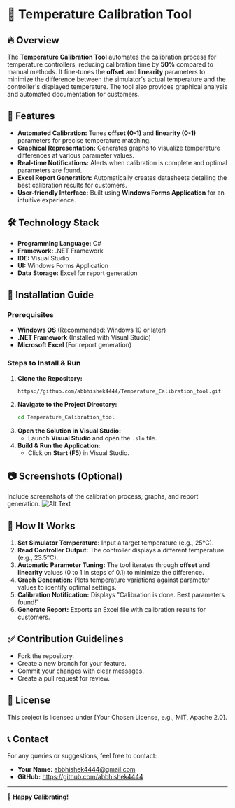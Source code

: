 # 📌 Temperature Calibration Tool

## 🔥 Overview

The **Temperature Calibration Tool** automates the calibration process for temperature controllers, reducing calibration time by **50%** compared to manual methods. It fine-tunes the **offset** and **linearity** parameters to minimize the difference between the simulator's actual temperature and the controller's displayed temperature. The tool also provides graphical analysis and automated documentation for customers.

## 🚀 Features

- **Automated Calibration:** Tunes **offset (0-1)** and **linearity (0-1)** parameters for precise temperature matching.
- **Graphical Representation:** Generates graphs to visualize temperature differences at various parameter values.
- **Real-time Notifications:** Alerts when calibration is complete and optimal parameters are found.
- **Excel Report Generation:** Automatically creates datasheets detailing the best calibration results for customers.
- **User-friendly Interface:** Built using **Windows Forms Application** for an intuitive experience.

## 🛠️ Technology Stack

- **Programming Language:** C#
- **Framework:** .NET Framework
- **IDE:** Visual Studio
- **UI:** Windows Forms Application
- **Data Storage:** Excel for report generation

## 📖 Installation Guide

### Prerequisites
- **Windows OS** (Recommended: Windows 10 or later)
- **.NET Framework** (Installed with Visual Studio)
- **Microsoft Excel** (For report generation)

### Steps to Install & Run

1. **Clone the Repository:**
   ```sh
   https://github.com/abbhishek4444/Temperature_Calibration_tool.git
   ```
2. **Navigate to the Project Directory:**
   ```sh
   cd Temperature_Calibration_tool
   ```
3. **Open the Solution in Visual Studio:**
   - Launch **Visual Studio** and open the `.sln` file.
4. **Build & Run the Application:**
   - Click on **Start (F5)** in Visual Studio.

## 📷 Screenshots (Optional)
Include screenshots of the calibration process, graphs, and report generation.
![Alt Text](Temperature_Calibration_tool/Calibrationtool.png)

## 📜 How It Works

1. **Set Simulator Temperature:** Input a target temperature (e.g., 25°C).
2. **Read Controller Output:** The controller displays a different temperature (e.g., 23.5°C).
3. **Automatic Parameter Tuning:** The tool iterates through **offset** and **linearity** values (0 to 1 in steps of 0.1) to minimize the difference.
4. **Graph Generation:** Plots temperature variations against parameter values to identify optimal settings.
5. **Calibration Notification:** Displays "Calibration is done. Best parameters found!"
6. **Generate Report:** Exports an Excel file with calibration results for customers.

## ✅ Contribution Guidelines

- Fork the repository.
- Create a new branch for your feature.
- Commit your changes with clear messages.
- Create a pull request for review.

## 📄 License

This project is licensed under [Your Chosen License, e.g., MIT, Apache 2.0].

## 📞 Contact

For any queries or suggestions, feel free to contact:

- **Your Name:** abbhishek4444@gmail.com
- **GitHub:** https://github.com/abbhishek4444

---

**🚀 Happy Calibrating!**

